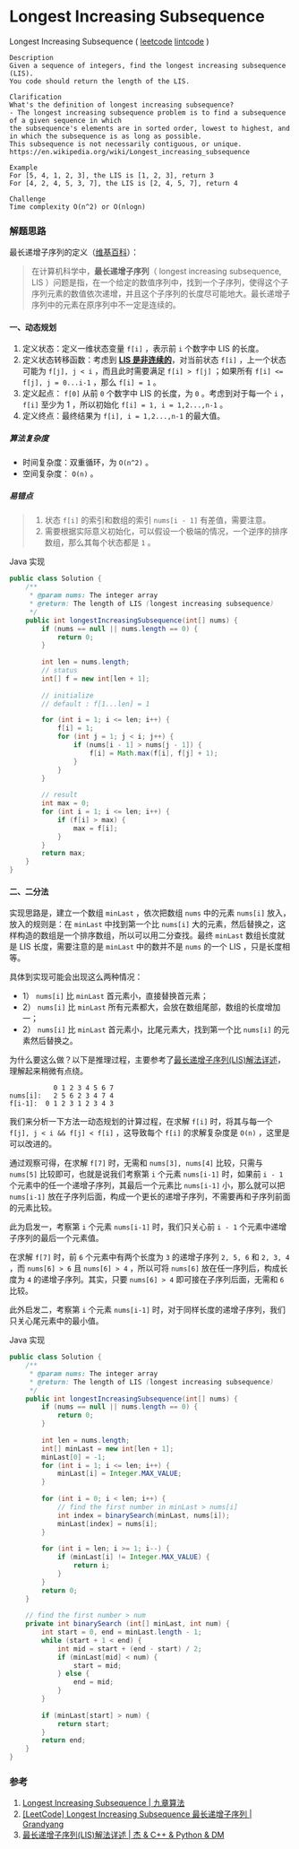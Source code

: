 #  Longest Increasing Subsequence

 Longest Increasing Subsequence  ( [leetcode]()  [lintcode](http://www.lintcode.com/en/problem/longest-increasing-subsequence/) )

```
Description
Given a sequence of integers, find the longest increasing subsequence (LIS).
You code should return the length of the LIS.

Clarification
What's the definition of longest increasing subsequence?
- The longest increasing subsequence problem is to find a subsequence of a given sequence in which 
the subsequence's elements are in sorted order, lowest to highest, and in which the subsequence is as long as possible. 
This subsequence is not necessarily contiguous, or unique.
https://en.wikipedia.org/wiki/Longest_increasing_subsequence

Example
For [5, 4, 1, 2, 3], the LIS is [1, 2, 3], return 3
For [4, 2, 4, 5, 3, 7], the LIS is [2, 4, 5, 7], return 4

Challenge 
Time complexity O(n^2) or O(nlogn)
```

### 解题思路

最长递增子序列的定义（[维基百科](https://zh.wikipedia.org/zh-cn/%E6%9C%80%E9%95%BF%E9%80%92%E5%A2%9E%E5%AD%90%E5%BA%8F%E5%88%97)）：

> 在计算机科学中，**最长递增子序列**（ longest increasing subsequence, LIS ）问题是指，在一个给定的数值序列中，找到一个子序列，使得这个子序列元素的数值依次递增，并且这个子序列的长度尽可能地大。最长递增子序列中的元素在原序列中不一定是连续的。

#### 一、动态规划

1. 定义状态：定义一维状态变量 `f[i]` ，表示前 `i` 个数字中 LIS 的长度。
2. 定义状态转移函数：考虑到 <u>**LIS 是非连续的**</u>，对当前状态 `f[i]` ，上一个状态可能为 `f[j], j < i` ，而且此时需要满足 `f[i] > f[j]` ；如果所有 `f[i] <= f[j], j = 0...i-1` ，那么 `f[i] = 1` 。
3. 定义起点： `f[0]` 从前 `0` 个数字中 LIS 的长度，为 `0` 。考虑到对于每一个 `i` ， `f[i]` 至少为 1 ，所以初始化  `f[i] = 1, i = 1,2...,n-1` 。
4. 定义终点：最终结果为 `f[i], i = 1,2...,n-1` 的最大值。

##### 算法复杂度

- 时间复杂度：双重循环，为 `O(n^2)` 。
- 空间复杂度： `O(n)` 。

##### 易错点

> 1. 状态 `f[i]` 的索引和数组的索引  `nums[i - 1]` 有差值，需要注意。
> 2. 需要根据实际意义初始化，可以假设一个极端的情况，一个逆序的排序数组，那么其每个状态都是 `1` 。

Java 实现

```java
public class Solution {
    /**
     * @param nums: The integer array
     * @return: The length of LIS (longest increasing subsequence)
     */
    public int longestIncreasingSubsequence(int[] nums) {
        if (nums == null || nums.length == 0) {
            return 0;
        }
        
        int len = nums.length;
        // status
        int[] f = new int[len + 1];
        
        // initialize
        // default : f[1...len] = 1

        for (int i = 1; i <= len; i++) {
            f[i] = 1;
            for (int j = 1; j < i; j++) {
                if (nums[i - 1] > nums[j - 1]) {
                    f[i] = Math.max(f[i], f[j] + 1);
                }
            }
        }
        
        // result
        int max = 0;
        for (int i = 1; i <= len; i++) {
            if (f[i] > max) {
                max = f[i];
            }
        }
        return max;
    }
}

```



#### 二、二分法

实现思路是，建立一个数组 `minLast` ，依次把数组 `nums` 中的元素 `nums[i]` 放入，放入的规则是：在 `minLast` 中找到第一个比 `nums[i]` 大的元素，然后替换之，这样构造的数组是一个排序数组，所以可以用二分查找。最终 `minLast` 数组长度就是 LIS 长度，需要注意的是 `minLast` 中的数并不是 `nums` 的一个 LIS ，只是长度相等。

具体到实现可能会出现这么两种情况：

- 1） `nums[i]` 比 `minLast` 首元素小，直接替换首元素；
- 2） `nums[i]` 比 `minLast` 所有元素都大，会放在数组尾部，数组的长度增加一；
- 2） `nums[i]` 比 `minLast` 首元素小，比尾元素大，找到第一个比 `nums[i]` 的元素然后替换之。

为什么要这么做？以下是推理过程，主要参考了[最长递增子序列(LIS)解法详述](http://www.cppblog.com/jaysoon/articles/148382.html)，理解起来稍微有点绕。

```
           0 1 2 3 4 5 6 7 
nums[i]:   2 5 6 2 3 4 7 4
f[i-1]:  0 1 2 3 1 2 3 4 3 
```

我们来分析一下方法一动态规划的计算过程，在求解 `f[i]` 时，将其与每一个 `f[j], j < i && f[j] < f[i]` ，这导致每个 `f[i]` 的求解复杂度是 `O(n)` ，这里是可以改进的。

通过观察可得，在求解 `f[7]` 时，无需和 `nums[3], nums[4]` 比较，只需与 `nums[5]` 比较即可，也就是说我们考察第 `i` 个元素 `nums[i-1]` 时，如果前 `i - 1` 个元素中的任一个递增子序列，其最后一个元素比 `nums[i-1]` 小，那么就可以把 `nums[i-1]` 放在子序列后面，构成一个更长的递增子序列，不需要再和子序列前面的元素比较。

此为启发一，考察第 `i` 个元素 `nums[i-1]` 时，我们只关心前 `i - 1` 个元素中递增子序列的最后一个元素值。

在求解 `f[7]` 时，前 `6` 个元素中有两个长度为 `3` 的递增子序列 `2, 5, 6` 和 `2, 3, 4` ，而 `nums[6] > 6` 且 `nums[6] > 4` ，所以可将 `nums[6]` 放在任一序列后，构成长度为 `4` 的递增子序列。其实，只要 `nums[6] > 4` 即可接在子序列后面，无需和 `6` 比较。

此外启发二，考察第 `i` 个元素 `nums[i-1]` 时，对于同样长度的递增子序列，我们只关心尾元素中的最小值。

Java 实现

```java
public class Solution {
    /**
     * @param nums: The integer array
     * @return: The length of LIS (longest increasing subsequence)
     */
    public int longestIncreasingSubsequence(int[] nums) {
        if (nums == null || nums.length == 0) {
            return 0;
        }
        
        int len = nums.length;
        int[] minLast = new int[len + 1];
        minLast[0] = -1;
        for (int i = 1; i <= len; i++) {
            minLast[i] = Integer.MAX_VALUE;
        }
        
        for (int i = 0; i < len; i++) {
            // find the first number in minLast > nums[i]
            int index = binarySearch(minLast, nums[i]);
            minLast[index] = nums[i];
        }
        
        for (int i = len; i >= 1; i--) {
            if (minLast[i] != Integer.MAX_VALUE) {
                return i;
            }
        }
        return 0;
    }
    
    // find the first number > num
    private int binarySearch (int[] minLast, int num) {
        int start = 0, end = minLast.length - 1;
        while (start + 1 < end) {
            int mid = start + (end - start) / 2;
            if (minLast[mid] < num) {
                start = mid;
            } else {
                end = mid;
            }
        }
        
        if (minLast[start] > num) {
            return start;
        }
        return end;
    }
}
```



### 参考

1. [ Longest Increasing Subsequence | 九章算法](http://www.lintcode.com/en/problem/longest-increasing-subsequence/)
2. [[LeetCode] Longest Increasing Subsequence 最长递增子序列 | Grandyang](http://www.cnblogs.com/grandyang/p/4938187.html)
3. [最长递增子序列(LIS)解法详述 | 杰 & C++ & Python & DM](http://www.cppblog.com/jaysoon/articles/148382.html)